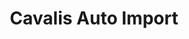 ---
title: "Cavalis Auto Import"
url: /san-francisco-de-macoris/cavalis-auto-import/
shop: Autohaus
---